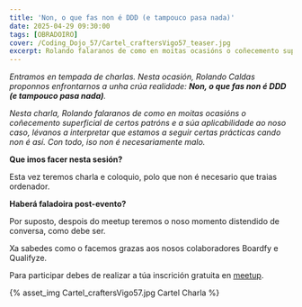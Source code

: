 ```yaml
---
title: 'Non, o que fas non é DDD (e tampouco pasa nada)'
date: 2025-04-29 09:30:00
tags: [OBRADOIRO]
cover: /Coding_Dojo_57/Cartel_craftersVigo57_teaser.jpg
excerpt: Rolando falaranos de como en moitas ocasións o coñecemento superficial de certos patróns e a súa aplicabilidade ao noso caso, lévanos a interpretar que estamos a seguir certas prácticas cando non é así. Con todo, iso non é necesariamente malo.
---
```


<em>Entramos en tempada de charlas. Nesta ocasión, Rolando Caldas proponnos enfrontarnos a unha crúa realidade: <strong>Non, o que fas non é DDD (e tampouco pasa nada)</strong>.

Nesta charla, Rolando falaranos de como en moitas ocasións o coñecemento superficial de certos patróns e a súa aplicabilidade ao noso caso, lévanos a interpretar que estamos a seguir certas prácticas cando non é así. Con todo, iso non é necesariamente malo.</em>

<strong>Que imos facer nesta sesión?</strong>

Esta vez teremos charla e coloquio, polo que non é necesario que traias ordenador.

<strong>Haberá faladoira post-evento?</strong>

Por suposto, despois do meetup teremos o noso momento distendido de conversa, como debe ser.

Xa sabedes como o facemos grazas aos nosos colaboradores Boardfy e Qualifyze.

Para participar debes de realizar a túa inscrición gratuita en [meetup](https://www.meetup.com/craftersvigo/events/307490787).




{% asset_img Cartel_craftersVigo57.jpg Cartel Charla %}
